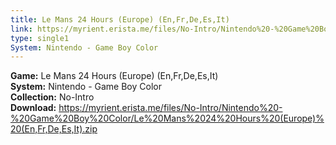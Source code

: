 ```yaml
---
title: Le Mans 24 Hours (Europe) (En,Fr,De,Es,It)
link: https://myrient.erista.me/files/No-Intro/Nintendo%20-%20Game%20Boy%20Color/Le%20Mans%2024%20Hours%20(Europe)%20(En,Fr,De,Es,It).zip
type: single1
System: Nintendo - Game Boy Color
---
```

<b>Game:</b> Le Mans 24 Hours (Europe) (En,Fr,De,Es,It)<br>
<b>System:</b> Nintendo - Game Boy Color<br>
<b>Collection:</b> No-Intro<br>
<b>Download:</b> https://myrient.erista.me/files/No-Intro/Nintendo%20-%20Game%20Boy%20Color/Le%20Mans%2024%20Hours%20(Europe)%20(En,Fr,De,Es,It).zip